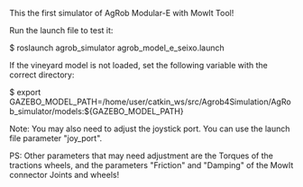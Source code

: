 This the first simulator of AgRob Modular-E with MowIt Tool! 

Run the launch file to test it:

$ roslaunch agrob_simulator agrob_model_e_seixo.launch

If the vineyard model is not loaded, set the following variable with the correct directory:

$ export GAZEBO_MODEL_PATH=/home/user/catkin_ws/src/Agrob4Simulation/AgRob_simulator/models:${GAZEBO_MODEL_PATH}

Note: You may also need to adjust the joystick port. You can use the launch file parameter "joy_port".

PS: Other parameters that may need adjustment are the Torques of the tractions wheels, and the parameters "Friction" and "Damping" of the MowIt connector Joints and wheels!

